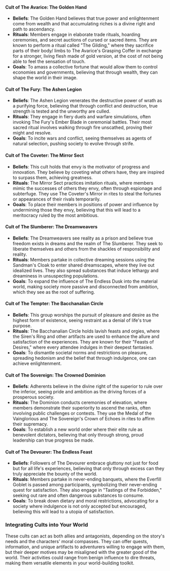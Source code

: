 #### Cult of The Avarice: The Golden Hand
- **Beliefs**: The Golden Hand believes that true power and enlightenment come from wealth and that accumulating riches is a divine right and path to ascendancy.
- **Rituals**: Members engage in elaborate trade rituals, hoarding ceremonies, and secret auctions of cursed or sacred items. They are known to perform a ritual called "The Gilding," where they sacrifice parts of their body/ limbs to The Avarice's Grasping Coffer in exchange for a stronger, living flesh made of gold version, at the cost of not being able to feel the sensation of touch.
- **Goals**: To amass a collective fortune that would allow them to control economies and governments, believing that through wealth, they can shape the world in their image.

#### Cult of The Fury: The Ashen Legion
- **Beliefs**: The Ashen Legion venerates the destructive power of wrath as a purifying force, believing that through conflict and destruction, true strength is tested and the unworthy are culled.
- **Rituals**: They engage in fiery duels and warfare simulations, often invoking The Fury's Ember Blade in ceremonial battles. Their most sacred ritual involves walking through fire unscathed, proving their might and resolve.
- **Goals**: To incite wars and conflict, seeing themselves as agents of natural selection, pushing society to evolve through strife.

#### Cult of The Coveter: The Mirror Sect
- **Beliefs**: This cult holds that envy is the motivator of progress and innovation. They believe by coveting what others have, they are inspired to surpass them, achieving greatness.
- **Rituals**: The Mirror Sect practices imitation rituals, where members mimic the successes of others they envy, often through espionage and subterfuge. They use The Coveter's Mirror in rites to steal the fortunes or appearances of their rivals temporarily.
- **Goals**: To place their members in positions of power and influence by undermining those they envy, believing that this will lead to a meritocracy ruled by the most ambitious.

#### Cult of The Slumberer: The Dreamweavers
- **Beliefs**: The Dreamweavers see reality as a prison and believe true freedom exists in dreams and the realm of The Slumberer. They seek to liberate themselves and others from the shackles of responsibility and reality.
- **Rituals**: Members partake in collective dreaming sessions using the Sandman's Cloak to enter shared dreamscapes, where they live out idealized lives. They also spread substances that induce lethargy and dreaminess in unsuspecting populations.
- **Goals**: To expand the influence of The Endless Dusk into the material world, making society more passive and disconnected from ambition, which they see as the root of suffering.

#### Cult of The Tempter: The Bacchanalian Circle
- **Beliefs**: This group worships the pursuit of pleasure and desire as the highest form of existence, seeing restraint as a denial of life's true purpose.
- **Rituals**: The Bacchanalian Circle holds lavish feasts and orgies, where the Siren's Ring and other artifacts are used to enhance the allure and satisfaction of the experiences. They are known for their "Feasts of Desires," where every attendee indulges in their deepest fantasies.
- **Goals**: To dismantle societal norms and restrictions on pleasure, spreading hedonism and the belief that through indulgence, one can achieve enlightenment.

#### Cult of The Sovereign: The Crowned Dominion
- **Beliefs**: Adherents believe in the divine right of the superior to rule over the inferior, seeing pride and ambition as the driving forces of a prosperous society.
- **Rituals**: The Dominion conducts ceremonies of elevation, where members demonstrate their superiority to ascend the ranks, often involving public challenges or contests. They use the Medal of the Vainglorious and The Sovereign's Crown of Echoes in rites to affirm their supremacy.
- **Goals**: To establish a new world order where their elite rule as benevolent dictators, believing that only through strong, proud leadership can true progress be made.

#### Cult of The Devourer: The Endless Feast
- **Beliefs**: Followers of The Devourer embrace gluttony not just for food but for all life's experiences, believing that only through excess can they truly appreciate the bounty of the world.
- **Rituals**: Members partake in never-ending banquets, where the Everfill Goblet is passed among participants, symbolizing their never-ending quest for satisfaction. They also engage in "Tastings of the Forbidden," seeking out rare and often dangerous substances to consume.
- **Goals**: To break down dietary and moral restrictions, advocating for a society where indulgence is not only accepted but encouraged, believing this will lead to a utopia of satisfaction.

### Integrating Cults into Your World
These cults can act as both allies and antagonists, depending on the story's needs and the characters' moral compasses. They can offer quests, information, and unique artifacts to adventurers willing to engage with them, but their deeper motives may be misaligned with the greater good of the world. Their activities could range from benign influence to dire threats, making them versatile elements in your world-building toolkit.